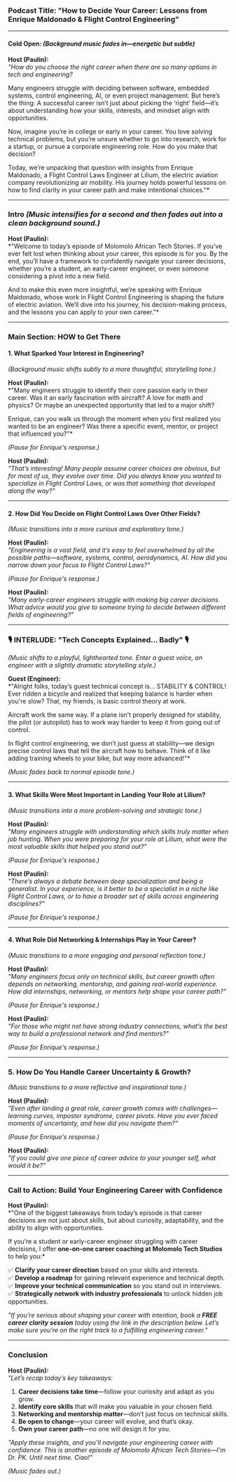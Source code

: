 ### **Podcast Title: "How to Decide Your Career: Lessons from Enrique Maldonado & Flight Control Engineering"**  

---

#### **Cold Open:** *(Background music fades in—energetic but subtle)*  

**Host (Paulin):**  
*"How do you choose the right career when there are so many options in tech and engineering?*  

Many engineers struggle with deciding between software, embedded systems, control engineering, AI, or even project management. But here’s the thing: A successful career isn’t just about picking the ‘right’ field—it’s about understanding how your skills, interests, and mindset align with opportunities.  

Now, imagine you’re in college or early in your career. You love solving technical problems, but you’re unsure whether to go into research, work for a startup, or pursue a corporate engineering role. How do you make that decision?  

Today, we’re unpacking that question with insights from Enrique Maldonado, a Flight Control Laws Engineer at Lilium, the electric aviation company revolutionizing air mobility. His journey holds powerful lessons on how to find clarity in your career path and make intentional choices."*  

---

### **Intro** *(Music intensifies for a second and then fades out into a clean background sound.)*  

**Host (Paulin):**  
*"Welcome to today’s episode of Molomolo African Tech Stories. If you’ve ever felt lost when thinking about your career, this episode is for you. By the end, you’ll have a framework to confidently navigate your career decisions, whether you’re a student, an early-career engineer, or even someone considering a pivot into a new field.  

And to make this even more insightful, we’re speaking with Enrique Maldonado, whose work in Flight Control Engineering is shaping the future of electric aviation. We’ll dive into his journey, his decision-making process, and the lessons you can apply to your own career."*  

---

### **Main Section: HOW to Get There**  

#### **1. What Sparked Your Interest in Engineering?**  
*(Background music shifts subtly to a more thoughtful, storytelling tone.)*  

**Host (Paulin):**  
*"Many engineers struggle to identify their core passion early in their career. Was it an early fascination with aircraft? A love for math and physics? Or maybe an unexpected opportunity that led to a major shift?  

Enrique, can you walk us through the moment when you first realized you wanted to be an engineer? Was there a specific event, mentor, or project that influenced you?"*  

*(Pause for Enrique's response.)*  

**Host (Paulin):**  
*"That’s interesting! Many people assume career choices are obvious, but for most of us, they evolve over time. Did you always know you wanted to specialize in Flight Control Laws, or was that something that developed along the way?"*  

---

#### **2. How Did You Decide on Flight Control Laws Over Other Fields?**  
*(Music transitions into a more curious and exploratory tone.)*  

**Host (Paulin):**  
*"Engineering is a vast field, and it’s easy to feel overwhelmed by all the possible paths—software, systems, control, aerodynamics, AI. How did you narrow down your focus to Flight Control Laws?"*  

*(Pause for Enrique's response.)*  

**Host (Paulin):**  
*"Many early-career engineers struggle with making big career decisions. What advice would you give to someone trying to decide between different fields of engineering?"*  

---

### **🎙 INTERLUDE: "Tech Concepts Explained… Badly" 🎙**  

*(Music shifts to a playful, lighthearted tone. Enter a guest voice, an engineer with a slightly dramatic storytelling style.)*  

**Guest (Engineer):**  
*"Alright folks, today’s guest technical concept is… STABILITY & CONTROL! Ever ridden a bicycle and realized that keeping balance is harder when you're slow? That, my friends, is basic control theory at work.  

Aircraft work the same way. If a plane isn't properly designed for stability, the pilot (or autopilot) has to work way harder to keep it from going out of control.  

In flight control engineering, we don’t just guess at stability—we design precise control laws that tell the aircraft how to behave. Think of it like adding training wheels to your bike, but way more advanced!"*  

*(Music fades back to normal episode tone.)*  

---

#### **3. What Skills Were Most Important in Landing Your Role at Lilium?**  
*(Music transitions into a more problem-solving and strategic tone.)*  

**Host (Paulin):**  
*"Many engineers struggle with understanding which skills truly matter when job hunting. When you were preparing for your role at Lilium, what were the most valuable skills that helped you stand out?"*  

*(Pause for Enrique's response.)*  

**Host (Paulin):**  
*"There’s always a debate between deep specialization and being a generalist. In your experience, is it better to be a specialist in a niche like Flight Control Laws, or to have a broader set of skills across engineering disciplines?"*  

*(Pause for Enrique's response.)*  

---

#### **4. What Role Did Networking & Internships Play in Your Career?**  
*(Music transitions to a more engaging and personal reflection tone.)*  

**Host (Paulin):**  
*"Many engineers focus only on technical skills, but career growth often depends on networking, mentorship, and gaining real-world experience. How did internships, networking, or mentors help shape your career path?"*  

*(Pause for Enrique's response.)*  

**Host (Paulin):**  
*"For those who might not have strong industry connections, what’s the best way to build a professional network and find mentors?"*  

*(Pause for Enrique's response.)*  

---

### **5. How Do You Handle Career Uncertainty & Growth?**  
*(Music transitions to a more reflective and inspirational tone.)*  

**Host (Paulin):**  
*"Even after landing a great role, career growth comes with challenges—learning curves, imposter syndrome, career pivots. Have you ever faced moments of uncertainty, and how did you navigate them?"*  

*(Pause for Enrique's response.)*  

**Host (Paulin):**  
*"If you could give one piece of career advice to your younger self, what would it be?"*  

---

### **Call to Action: Build Your Engineering Career with Confidence**  

**Host (Paulin):**  
*"One of the biggest takeaways from today’s episode is that career decisions are not just about skills, but about curiosity, adaptability, and the ability to align with opportunities.  

If you’re a student or early-career engineer struggling with career decisions, I offer **one-on-one career coaching at Molomolo Tech Studios** to help you:*  

✅ **Clarify your career direction** based on your skills and interests.  
✅ **Develop a roadmap** for gaining relevant experience and technical depth.  
✅ **Improve your technical communication** so you stand out in interviews.  
✅ **Strategically network with industry professionals** to unlock hidden job opportunities.  

*"If you’re serious about shaping your career with intention, book a **FREE career clarity session** today using the link in the description below. Let’s make sure you’re on the right track to a fulfilling engineering career."*  

---

### **Conclusion**  

**Host (Paulin):**  
*"Let’s recap today’s key takeaways:*  

1. **Career decisions take time**—follow your curiosity and adapt as you grow.  
2. **Identify core skills** that will make you valuable in your chosen field.  
3. **Networking and mentorship matter**—don’t just focus on technical skills.  
4. **Be open to change**—your career will evolve, and that’s okay.  
5. **Own your career path**—no one will design it for you.  

*"Apply these insights, and you’ll navigate your engineering career with confidence. This is another episode of Molomolo African Tech Stories—I'm Dr. PK. Until next time. Ciao!"*  

*(Music fades out.)*
